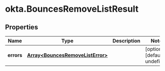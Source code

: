 # okta.BouncesRemoveListResult

## Properties

Name | Type | Description | Notes
------------ | ------------- | ------------- | -------------
**errors** | [**Array&lt;BouncesRemoveListError&gt;**](BouncesRemoveListError.md) |  | [optional] [default to undefined]

